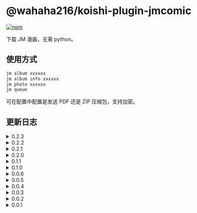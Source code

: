 # @wahaha216/koishi-plugin-jmcomic

[![npm](https://img.shields.io/npm/v/@wahaha216/koishi-plugin-jmcomic?style=flat-square)](https://www.npmjs.com/package/@wahaha216/koishi-plugin-jmcomic)

下载 JM 漫画，无需 python。

## 使用方式

```tex
jm album xxxxxx
jm album info xxxxxx
jm photo xxxxxx
jm queue
```

可在配置中配置是发送 PDF 还是 ZIP 压缩包，支持加密。

## 更新日志

<details>
<summary>0.2.3</summary>

1. 将手动路径拼接替换为join
2. 健壮文件名序列化，尝试修复部分文件名导致无法创建文件

</details>

<details>
<summary>0.2.2</summary>

高度不足图片分割数时输出原图，尝试规避提取图片高度为0的情况

</details>

<details>
<summary>0.2.1</summary>

1. 搜索分页限制
2. 搜索结果分割空行

</details>

<details>
<summary>0.2.0</summary>

1. 简易搜索功能
2. 修复队列丢失i18n key的问题

</details>

<details>
<summary>0.1.1</summary>

1. 添加队列时返回队列信息
2. 提取代码

</details>

<details>
<summary>0.1.0</summary>

1. 队列系统
2. 下载并发与解密并发限制
3. 修改配置页面顺序、分类
4. 不再直接暴露变量，改为逐级传递
5. 统一暴露Error类
6. 添加域名切换条件

</details>

<details>
<summary>0.0.6</summary>
添加了一些错误提示
</details>

<details>
<summary>0.0.5</summary>
修改使用示例
</details>

<details>
<summary>0.0.4</summary>

1. 文件名移除前后空格
2. 新增文件发送配置，用于配置文件是以 buffer 读取后发送还是以本地地址的形式发送。docker 中使用 file 形式需要在 bot 实现端同时映射/koishi 目录

</details>

<details>
<summary>0.0.3</summary>
忘了给自动删除做判断
</details>

<details>
<summary>0.0.2</summary>
依赖从peerDependencies移动到dependencies
</details>

<details>
<summary>0.0.1</summary>
初版
</details>
